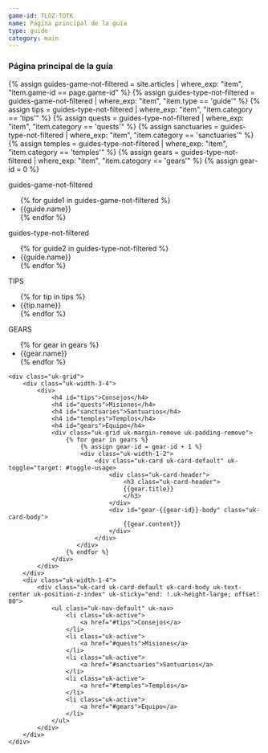 ```yaml
---
game-id: TLOZ-TOTK
name: Página principal de la guía
type: guide
category: main
---
```

<h3>Página principal de la guía</h3>
{% assign guides-game-not-filtered = site.articles | where_exp: "item", "item.game-id == page.game-id" %}
{% assign guides-type-not-filtered = guides-game-not-filtered | where_exp: "item", "item.type == 'guide'" %}
{% assign tips = guides-type-not-filtered | where_exp: "item", "item.category == 'tips'" %}
{% assign quests = guides-type-not-filtered | where_exp: "item", "item.category == 'quests'" %}
{% assign sanctuaries = guides-type-not-filtered | where_exp: "item", "item.category == 'sanctuaries'" %}
{% assign temples = guides-type-not-filtered | where_exp: "item", "item.category == 'temples'" %}
{% assign gears = guides-type-not-filtered | where_exp: "item", "item.category == 'gears'" %}
{% assign gear-id = 0 %}


guides-game-not-filtered <br/>
<ul>
{% for guide1 in guides-game-not-filtered %}
<li>{{guide.name}}</li>
{% endfor %}
</ul


guides-type-not-filtered <br/>
<ul>
{% for guide2 in guides-type-not-filtered %}
<li>{{guide.name}}</li>
{% endfor %}
</ul>


TIPS <br/>
<ul>
{% for tip in tips %}
<li>{{tip.name}}</li>
{% endfor %}
</ul>

GEARS <br/>
<ul>
{% for gear in gears %}
<li>{{gear.name}}</li>
{% endfor %}
</ul>


<div>

    <div class="uk-grid">
        <div class="uk-width-3-4">
            <div>
                <h4 id="tips">Consejos</h4>
                <h4 id="quests">Misiones</h4>
                <h4 id="sanctuaries">Santuarios</h4>
                <h4 id="temples">Templos</h4>
                <h4 id="gears">Equipo</h4>
                <div class="uk-grid uk-margin-remove uk-padding-remove">
                    {% for gear in gears %}
                        {% assign gear-id = gear-id + 1 %}
                        <div class="uk-width-1-2">
                            <div class="uk-card uk-card-default" uk-toggle="target: #toggle-usage>
                                <div class="uk-card-header">
                                    <h3 class="uk-card-header">
                                    {{gear.title}}
                                    </h3>
                                </div> 
                                <div id="gear-{{gear-id}}-body" class="uk-card-body">
                                    {{gear.content}}
                                </div>
                            </div>
                       </div>
                    {% endfor %}
                </div>
            </div>
        </div>
        <div class="uk-width-1-4">
            <div class="uk-card uk-card-default uk-card-body uk-text-center uk-position-z-index" uk-sticky="end: !.uk-height-large; offset: 80">
                <ul class="uk-nav-default" uk-nav>
                    <li class="uk-active">
                        <a href="#tips">Consejos</a>
                    </li>
                    <li class="uk-active">
                        <a href="#quests">Misiones</a>
                    </li>
                    <li class="uk-active">
                        <a href="#sanctuaries">Santuarios</a>
                    </li>
                    <li class="uk-active">
                        <a href="#temples">Templos</a>
                    </li>
                    <li class="uk-active">
                        <a href="#gears">Equipo</a>
                    </li>
                </ul>
            </div>
        </div>
    </div>
</div>







